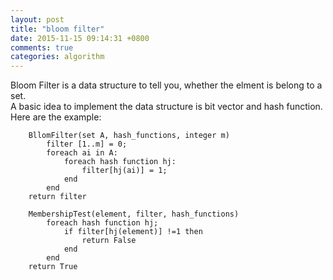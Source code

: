 ```yaml
---
layout: post
title: "bloom filter"
date: 2015-11-15 09:14:31 +0800
comments: true
categories: algorithm
---
```

Bloom Filter is a data structure to tell you, whether the elment is belong to a set.  
A basic idea to implement the data structure is bit vector and hash function.  
Here are the example:  

```
    BllomFilter(set A, hash_functions, integer m)
        filter [1..m] = 0;
        foreach ai in A:
            foreach hash function hj:
                filter[hj(ai)] = 1;
            end
        end
    return filter
```
```
    MembershipTest(element, filter, hash_functions)
        foreach hash function hj;
            if filter[hj(element)] !=1 then
                return False
            end
        end
    return True
```
